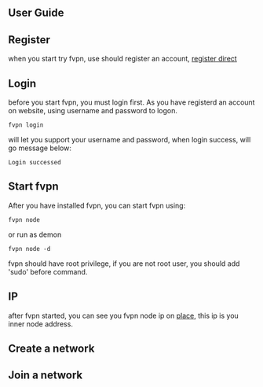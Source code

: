 ## User Guide

## Register

when you start try fvpn, use should register an account, [register direct](https://tiptopsoft.cn)

## Login

before you start fvpn, you must login first. As you have registerd an account on website, using username and password to
logon.

```shell
fvpn login
```

will let you support your username and password, when login success, will go message below:

```shell
Login successed
```

## Start fvpn

After you have installed fvpn, you can start fvpn using:

```shell
fvpn node
```

or run as demon

```shell
fvpn node -d
```

fvpn should have root privilege, if you are not root user, you should add 'sudo' before command.

## IP

after fvpn started, you can see you fvpn node ip on [place](https://tiptopsoft.cn), this ip is you inner node address.

## Create a network

## Join a network
